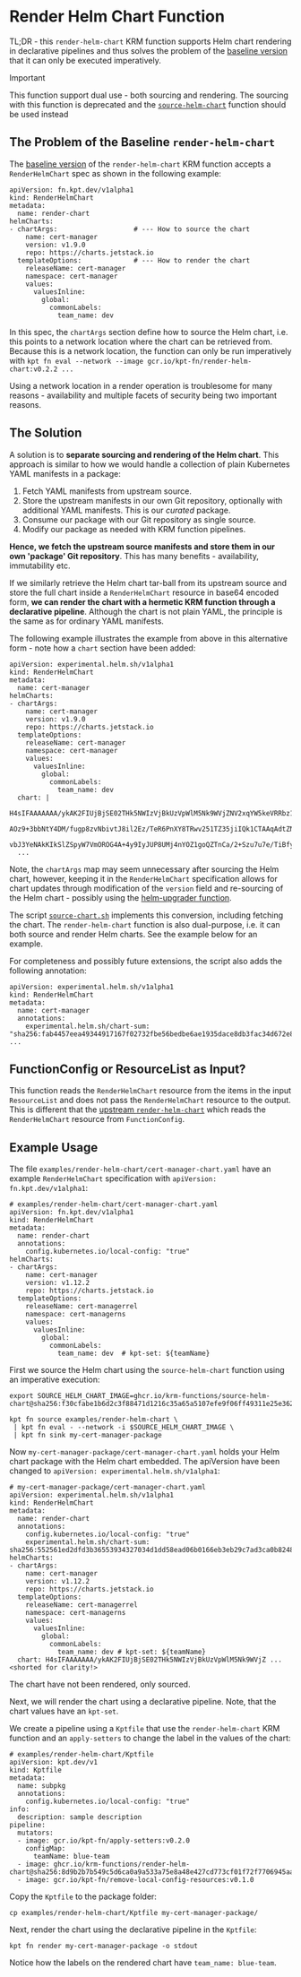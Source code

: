# Render Helm Chart Function

TL;DR - this `render-helm-chart` KRM function supports Helm chart
rendering in declarative pipelines and thus solves the problem of the
[baseline version](https://catalog.kpt.dev/render-helm-chart/v0.2/)
that it can only be executed imperatively.

> [!IMPORTANT]  
> This function support dual use - both sourcing and rendering. The sourcing with this function is deprecated and the [`source-helm-chart`](source-helm-chart.md) function should be used instead

## The Problem of the Baseline `render-helm-chart`

The [baseline
version](https://catalog.kpt.dev/render-helm-chart/v0.2/) of the
`render-helm-chart` KRM function accepts a `RenderHelmChart` spec as
shown in the following example:

```
apiVersion: fn.kpt.dev/v1alpha1
kind: RenderHelmChart
metadata:
  name: render-chart
helmCharts:
- chartArgs:                   # --- How to source the chart
    name: cert-manager
    version: v1.9.0
    repo: https://charts.jetstack.io
  templateOptions:             # --- How to render the chart
    releaseName: cert-manager
    namespace: cert-manager
    values:
      valuesInline:
        global:
          commonLabels:
            team_name: dev
```

In this spec, the `chartArgs` section define how to source the Helm
chart, i.e. this points to a network location where the chart can be
retrieved from. Because this is a network location, the function can
only be run imperatively with `kpt fn eval --network --image
gcr.io/kpt-fn/render-helm-chart:v0.2.2 ...`

Using a network location in a render operation is troublesome for many
reasons - availability and multiple facets of security being two
important reasons.

## The Solution

A solution is to **separate sourcing and rendering of the Helm
chart**.  This approach is similar to how we would handle a collection
of plain Kubernetes YAML manifests in a package:

1. Fetch YAML manifests from upstream source.
2. Store the upstream manifests in our own Git repository, optionally with
   additional YAML manifests. This is our *curated* package.
3. Consume our package with our Git repository as single source.
4. Modify our package as needed with KRM function pipelines.

**Hence, we fetch the upstream source manifests and store them in our
own 'package' Git repository**. This has many benefits - availability,
immutability etc.

If we similarly retrieve the Helm chart tar-ball from its upstream
source and store the full chart inside a `RenderHelmChart` resource in
base64 encoded form, **we can render the chart with a hermetic KRM
function through a declarative pipeline**. Although the chart is not
plain YAML, the principle is the same as for ordinary YAML manifests.

The following example illustrates the example from above in this
alternative form - note how a `chart` section have been added:

```
apiVersion: experimental.helm.sh/v1alpha1
kind: RenderHelmChart
metadata:
  name: cert-manager
helmCharts:
- chartArgs:
    name: cert-manager
    version: v1.9.0
    repo: https://charts.jetstack.io
  templateOptions:
    releaseName: cert-manager
    namespace: cert-manager
    values:
      valuesInline:
        global:
          commonLabels:
            team_name: dev
  chart: |
    H4sIFAAAAAAA/ykAK2FIUjBjSE02THk5NWIzVjBkUzVpWlM5Nk9WVjZNV2xqYW5keVRRbz1IZWxt
    AOz9+3bbNtY4DM/fugp8zvNbivtJ8il2Ez/TeR6PnXY8TRwv251TZ35jiIQk1CTAAqAdtZN7ea/l
    vbJ3YeNAkKIkSlZSpyW7VmOROG4A+4y9IyJUP8UMj4nYOZ1goQZTnCa/2+Szu7u7e/TiBfy7u7tb
  ...
```

Note, the `chartArgs` map may seem unnecessary after sourcing the Helm
chart, however, keeping it in the `RenderHelmChart` specification
allows for chart updates through modification of the `version` field
and re-sourcing of the Helm chart - possibly using the [helm-upgrader
function](docs/helm-upgrader.md).

The script [`source-chart.sh`](source-chart.sh) implements this
conversion, including fetching the chart. The `render-helm-chart`
function is also dual-purpose, i.e. it can both source and render Helm
charts. See the example below for an example.

For completeness and possibly future extensions, the script also adds
the following annotation:

```
apiVersion: experimental.helm.sh/v1alpha1
kind: RenderHelmChart
metadata:
  name: cert-manager
  annotations:
    experimental.helm.sh/chart-sum: "sha256:fab4457eea49344917167f02732fbe56bedbe6ae1935dace8db3fac34d672e85"
...
```

## FunctionConfig or ResourceList as Input?

This function reads the `RenderHelmChart` resource from the items in
the input `ResourceList` and does not pass the `RenderHelmChart`
resource to the output. This is different that the [upstream
`render-helm-chart`](https://catalog.kpt.dev/render-helm-chart/v0.2/)
which reads the `RenderHelmChart` resource from `FunctionConfig`.

## Example Usage

The file `examples/render-helm-chart/cert-manager-chart.yaml` have an
example `RenderHelmChart` specification with `apiVersion:
fn.kpt.dev/v1alpha1`:

```
# examples/render-helm-chart/cert-manager-chart.yaml
apiVersion: fn.kpt.dev/v1alpha1
kind: RenderHelmChart
metadata:
  name: render-chart
  annotations:
    config.kubernetes.io/local-config: "true"
helmCharts:
- chartArgs:
    name: cert-manager
    version: v1.12.2
    repo: https://charts.jetstack.io
  templateOptions:
    releaseName: cert-managerrel
    namespace: cert-managerns
    values:
      valuesInline:
        global:
          commonLabels:
            team_name: dev  # kpt-set: ${teamName}
```

First we source the Helm chart using the `source-helm-chart` function using an imperative execution:

```
export SOURCE_HELM_CHART_IMAGE=ghcr.io/krm-functions/source-helm-chart@sha256:f30cfabe1b6d2c3f88471d1216c35a65a5107efe9f06ff49311e25e362596cce

kpt fn source examples/render-helm-chart \
 | kpt fn eval - --network -i $SOURCE_HELM_CHART_IMAGE \
 | kpt fn sink my-cert-manager-package
```

Now `my-cert-manager-package/cert-manager-chart.yaml` holds your Helm
chart package with the Helm chart embedded. The apiVersion have been
changed to `apiVersion: experimental.helm.sh/v1alpha1`:

```
# my-cert-manager-package/cert-manager-chart.yaml
apiVersion: experimental.helm.sh/v1alpha1
kind: RenderHelmChart
metadata:
  name: render-chart
  annotations:
    config.kubernetes.io/local-config: "true"
    experimental.helm.sh/chart-sum: sha256:552561ed2dfd3b36553934327034d1dd58ead06b0166eb3eb29c7ad3ca0b8248
helmCharts:
- chartArgs:
    name: cert-manager
    version: v1.12.2
    repo: https://charts.jetstack.io
  templateOptions:
    releaseName: cert-managerrel
    namespace: cert-managerns
    values:
      valuesInline:
        global:
          commonLabels:
            team_name: dev # kpt-set: ${teamName}
  chart: H4sIFAAAAAAA/ykAK2FIUjBjSE02THk5NWIzVjBkUzVpWlM5Nk9WVjZ ... <shorted for clarity!>
```

The chart have not been rendered, only sourced.

Next, we will render the chart using a declarative pipeline. Note,
that the chart values have an `kpt-set`.

We create a pipeline using a `Kptfile` that use the
`render-helm-chart` KRM function and an `apply-setters` to change the
label in the values of the chart:

```
# examples/render-helm-chart/Kptfile
apiVersion: kpt.dev/v1
kind: Kptfile
metadata:
  name: subpkg
  annotations:
    config.kubernetes.io/local-config: "true"
info:
  description: sample description
pipeline:
  mutators:
  - image: gcr.io/kpt-fn/apply-setters:v0.2.0
    configMap:
      teamName: blue-team
  - image: ghcr.io/krm-functions/render-helm-chart@sha256:8d9b2b7b549c5d6ca0a9a533a75e8a48e427cd773cf01f72f7706945aac73491
  - image: gcr.io/kpt-fn/remove-local-config-resources:v0.1.0
```

Copy the `Kptfile` to the package folder:

```
cp examples/render-helm-chart/Kptfile my-cert-manager-package/
```

Next, render the chart using the declarative pipeline in the
`Kptfile`:

```
kpt fn render my-cert-manager-package -o stdout
```

Notice how the labels on the rendered chart have `team_name: blue-team`.
